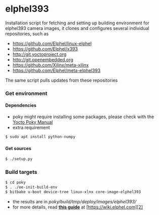 # elphel393
Installation script for fetching and setting up building environment for elphel393 camera images,
it clones and configures several individual repositories, such as
* https://github.com/Elphel/linux-elphel
* https://github.com/Elphel/x393
* http://git.yoctoproject.org
* http://git.openembedded.org
* https://github.com/Xilinx/meta-xilinx
* https://github.com/Elphel/meta-elphel393
 
The same script pulls updates from these repositories

### Get environment
#### Dependencies
* poky might require installing some packages, please check with the [Yocto Poky Manual][1] 
* extra requirement

```sh
$ sudo apt install python-numpy 
```

#### Get sources
```sh
$ ./setup.py
```

### Build targets
```sh
$ cd poky
$ . ./oe-init-build-env
$ bitbake u-boot device-tree linux-xlnx core-image-elphel393
```

* the results are in *poky/build/tmp/deploy/images/elphel393/*
* for more details, read [**this guide**][2] at [https://wiki.elphel.com][2]

[1]: http://www.yoctoproject.org/docs/2.0/mega-manual/mega-manual.html
[2]: http://wiki.elphel.com/index.php?title=Poky_2.0_manual
